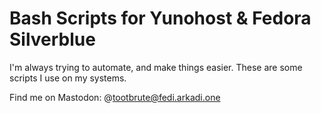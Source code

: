 Bash Scripts for Yunohost & Fedora Silverblue
=============================================
I'm always trying to automate, and make things easier. These are some scripts I use on my systems.

Find me on Mastodon: @tootbrute@fedi.arkadi.one
